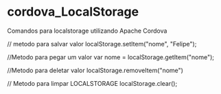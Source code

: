 # cordova_LocalStorage
Comandos para localstorage utilizando Apache Cordova

// metodo para salvar valor
localStorage.setItem("nome", "Felipe");

//Metodo para pegar um valor
var nome = localStorage.getItem("nome");

//Metodo para deletar valor
localStorage.removeItem("nome")

// Metodo para limpar LOCALSTORAGE
localStorage.clear();
